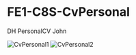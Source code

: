# FE1-C8S-CvPersonal
DH PersonalCV John 

![CvPersonal1](https://user-images.githubusercontent.com/52834318/127074435-edbeca9a-9d44-476d-ad50-7b27bb1af2ce.png)
![CvPersonal2](https://user-images.githubusercontent.com/52834318/127074448-b8f7caa6-b478-48b8-bed2-04e6f21bc80a.png)
